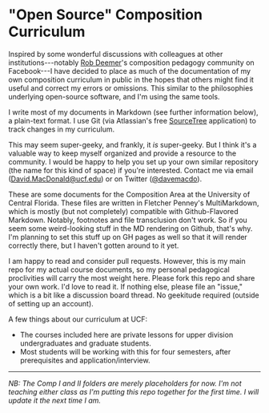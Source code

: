 # "Open Source" Composition Curriculum

Inspired by some wonderful discussions with colleagues at other institutions---notably [Rob Deemer](http://robdeemer.com/)'s composition pedagogy community on Facebook---I have decided to place as much of the documentation of my own composition curriculum in public in the hopes that others might find it useful and correct my errors or omissions. This similar to the philosophies underlying open-source software, and I'm using the same tools.

I write most of my documents in Markdown (see further information below), a plain-text format. I use Git (via Atlassian's free [SourceTree](https://www.sourcetreeapp.com/) application) to track changes in my curriculum.

This may seem super-geeky, and frankly, it *is* super-geeky. But I think it's a valuable way to keep myself organized and provide a resource to the community. I would be happy to help you set up your own similar repository (the name for this kind of space) if you're interested. Contact me via email ([David.MacDonald@ucf.edu](mailto:David.MacDonald@ucf.edu)) or on Twitter ([@davemacdo](http://twitter.com/davemacdo)).

These are some documents for the Composition Area at the University of Central Florida. These files are written in Fletcher Penney's MultiMarkdown, which is mostly (but not completely) compatible with Github-Flavored Markdown. Notably, footnotes and file transclusion don't work. So if you seem some weird-looking stuff in the MD rendering on Github, that's why. I'm planning to set this stuff up on GH pages as well so that it will render correctly there, but I haven't gotten around to it yet.

I am happy to read and consider pull requests. However, this is my main repo for my actual course documents, so my personal pedagogical proclivities will carry the most weight here. Please fork this repo and share your own work. I'd love to read it. If nothing else, please file an "issue," which is a bit like a discussion board thread. No geekitude required (outside of setting up an account).

A few things about our curriculum at UCF:

* The courses included here are private lessons for upper division undergraduates and graduate students.
* Most students will be working with this for four semesters, after prerequisites and application/interview.

----

*NB: The Comp I and II folders are merely placeholders for now. I'm not teaching either class as I'm putting this repo together for the first time. I will update it the next time I am.*
